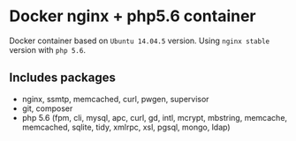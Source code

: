 # Docker nginx + php5.6 container

Docker container based on `Ubuntu 14.04.5` version. Using `nginx stable` version with `php 5.6`.

## Includes packages

 * nginx, ssmtp, memcached, curl, pwgen, supervisor
 * git, composer
 * php 5.6 (fpm, cli, mysql, apc, curl, gd, intl, mcrypt, mbstring, memcache, memcached, sqlite, tidy, xmlrpc, xsl, pgsql, mongo, ldap)
